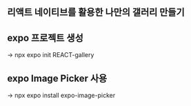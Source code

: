 ## 리액트 네이티브를 활용한 나만의 갤러리 만들기 

## expo 프로젝트 생성 
 -> npx expo init REACT-gallery

## expo Image Picker 사용 
 -> npx expo install expo-image-picker

 